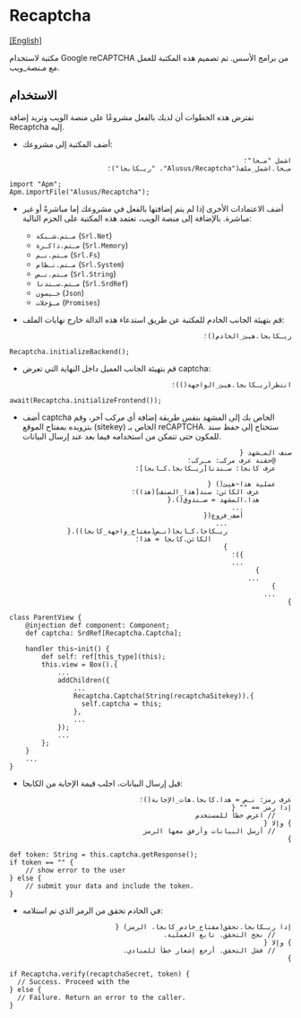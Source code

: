 # Recaptcha
[[English]](readme.md)

مكتبة لاستخدام Google reCAPTCHA من برامج الأسس. تم تصميم هذه المكتبة للعمل مع مـنصة_ويب.

## الاستخدام

تفترض هذه الخطوات أن لديك بالفعل مشروعًا على منصة الويب وتريد إضافة Recaptcha إليه.

* أضف المكتبة إلى مشروعك:

<div dir=rtl>

```
اشمل "مـحا"؛
مـحا.اشمل_ملف("Alusus/Recaptcha"، "ريـكابجا")؛
```

</div>

```
import "Apm";
Apm.importFile("Alusus/Recaptcha");
```

* أضف الاعتمادات الأخرى إذا لم يتم إضافتها بالفعل في مشروعك إما مباشرةً أو غير مباشرة. بالإضافة إلى
  منصة الويب، تعتمد هذه المكتبة على الحزم التالية:
  * `مـتم.شـبكة` (`Srl.Net`)
  * `مـتم.ذاكـرة` (`Srl.Memory`)
  * `مـتم.نـم` (`Srl.Fs`)
  * `مـتم.نـظام` (`Srl.System`)
  * `مـتم.نـص` (`Srl.String`)
  * `مـتم.سـندنا` (`Srl.SrdRef`)
  * `جـيسون` (`Json`)
  * `مـؤجلات` (`Promises`)

* قم بتهيئة الجانب الخادم للمكتبة عن طريق استدعاء هذه الدالة خارج نهايات الملف:

<div dir=rtl>

```
ريـكابجا.هيئ_الخادم()؛
```

</div>

```
Recaptcha.initializeBackend();
```

* قم بتهيئة الجانب العميل داخل النهاية التي تعرض captcha:

<div dir=rtl>

```
انتظر(ريـكابجا.هيئ_الواجهة())؛
```

</div>

```
await(Recaptcha.initializeFrontend());
```

* أضف captcha الخاص بك إلى المشهد بنفس طريقة إضافة أي مركب آخر، وقم بتزويده بمفتاح الموقع (sitekey)
  الخاص بـ reCAPTCHA. ستحتاج إلى حفظ سند للمكون حتى تتمكن من استخدامه فيما بعد عند إرسال البيانات.

<div dir=rtl>

```
صنف المـشهد {
    @حقنة عرف مركب: مـركب؛
    عرف كابجا: سـندنا[ريـكابجا.كـابجا]؛
    
    عملية هذا~هيئ() {
        عرف الكائن: سند[هذا_الصنف](هذا)؛
        هذا.المشهد = صـندوق().{
            ...
            أضف_فروع({
                ...
                ريـكاجا.كـابجا(نـص(مفتاح_واجهة_كابجا)).{
                    الكائن.كابجا = هذا؛
                }
            })؛
            ...
        }
        ...
    }
    ...
}
```

</div>

```
class ParentView {
    @injection def component: Component;
    def captcha: SrdRef[Recaptcha.Captcha];
  
    handler this~init() {
        def self: ref[this_type](this);
        this.view = Box().{
            ...
            addChildren({
                ...
                Recaptcha.Captcha(String(recaptchaSitekey)).{
                  self.captcha = this;
                },
                ...
            });
            ...
        };
    }
    ...
}
```

* قبل إرسال البيانات، اجلب قيمة الإجابة من الكابجا:

<div dir=rtl>

```
عرف رمز: نـص = هذا.كابجا.هات_الإجابة()؛
إذا رمز == "" {
    // اعرض خطأ للمستخدم
} وإلا {
    // أرسل البيانات وأرفق معها الرمز
}
```

</div>

```
def token: String = this.captcha.getResponse();
if token == "" {
    // show error to the user
} else {
    // submit your data and include the token.
}
```

* في الخادم تحقق من الرمز الذي تم استلامه:

<div dir=rtl>

```
إذا ريـكابجا.تحقق(مفتاح_خادم_كابجا، الرمز) {
    // نجح التحقق. تابع العملية.
} وإلا {
    // فشل التحقق. أرجع إشعار خطأ للمنادي.
}
```

</div>

```
if Recaptcha.verify(recaptchaSecret, token) {
  // Success. Proceed with the
} else {
  // Failure. Return an error to the caller.
}
```

